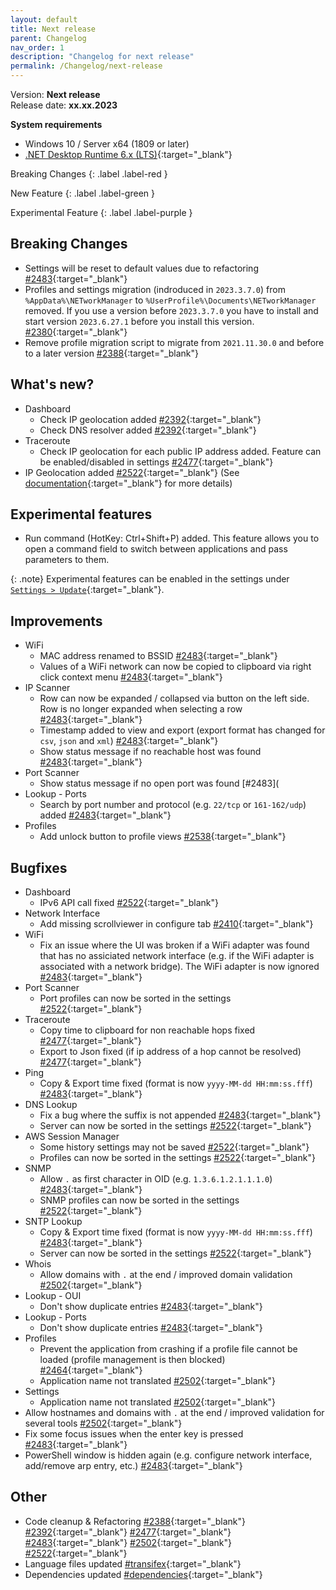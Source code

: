 ```yaml
---
layout: default
title: Next release
parent: Changelog
nav_order: 1
description: "Changelog for next release"
permalink: /Changelog/next-release
---
```


Version: **Next release** <br />
Release date: **xx.xx.2023**

**System requirements**

- Windows 10 / Server x64 (1809 or later)
- [.NET Desktop Runtime 6.x (LTS)](https://dotnet.microsoft.com/download/dotnet/6.0){:target="\_blank"}

Breaking Changes
{: .label .label-red }

New Feature
{: .label .label-green }

Experimental Feature
{: .label .label-purple }

## Breaking Changes

- Settings will be reset to default values due to refactoring [#2483](https://github.com/BornToBeRoot/NETworkManager/pull/2483){:target="\_blank"}
- Profiles and settings migration (indroduced in `2023.3.7.0`) from `%AppData%\NETworkManager` to `%UserProfile%\Documents\NETworkManager` removed. If you use a version before `2023.3.7.0` you have to install and start version `2023.6.27.1` before you install this version. [#2380](https://github.com/BornToBeRoot/NETworkManager/pull/2380){:target="\_blank"}
- Remove profile migration script to migrate from `2021.11.30.0` and before to a later version [#2388](https://github.com/BornToBeRoot/NETworkManager/pull/2388){:target="\_blank"}

## What's new?

- Dashboard
  - Check IP geolocation added [#2392](https://github.com/BornToBeRoot/NETworkManager/pull/2392){:target="\_blank"}
  - Check DNS resolver added [#2392](https://github.com/BornToBeRoot/NETworkManager/pull/2392){:target="\_blank"}
- Traceroute
  - Check IP geolocation for each public IP address added. Feature can be enabled/disabled in settings [#2477](https://github.com/BornToBeRoot/NETworkManager/pull/2477){:target="\_blank"}
- IP Geolocation added [#2522](https://github.com/BornToBeRoot/NETworkManager/pull/2522){:target="\_blank"} (See [documentation](https://borntoberoot.net/NETworkManager/Documentation/Application/IPGeolocation){:target="\_blank"} for more details)

## Experimental features

- Run command (HotKey: Ctrl+Shift+P) added. This feature allows you to open a command field to switch between applications and pass parameters to them.

{: .note}
Experimental features can be enabled in the settings under [`Settings > Update`](https://borntoberoot.net/NETworkManager/Documentation/Settings/Update#experimental-features){:target="\_blank"}.

## Improvements

- WiFi
  - MAC address renamed to BSSID [#2483](https://github.com/BornToBeRoot/NETworkManager/pull/2483){:target="\_blank"}
  - Values of a WiFi network can now be copied to clipboard via right click context menu [#2483](https://github.com/BornToBeRoot/NETworkManager/pull/2483){:target="\_blank"}
- IP Scanner
  - Row can now be expanded / collapsed via button on the left side. Row is no longer expanded when selecting a row [#2483](https://github.com/BornToBeRoot/NETworkManager/pull/2483){:target="\_blank"}
  - Timestamp added to view and export (export format has changed for `csv`, `json` and `xml`) [#2483](https://github.com/BornToBeRoot/NETworkManager/pull/2483){:target="\_blank"}
  - Show status message if no reachable host was found [#2483](https://github.com/BornToBeRoot/NETworkManager/pull/2483){:target="\_blank"}
- Port Scanner
  - Show status message if no open port was found [#2483](
- Lookup - Ports
  - Search by port number and protocol (e.g. `22/tcp` or `161-162/udp`) added [#2483](https://github.com/BornToBeRoot/NETworkManager/pull/2483){:target="\_blank"}
- Profiles
  - Add unlock button to profile views [#2538](https://github.com/BornToBeRoot/NETworkManager/pull/2538){:target="\_blank"}

## Bugfixes

- Dashboard
  - IPv6 API call fixed [#2522](https://github.com/BornToBeRoot/NETworkManager/pull/2522){:target="\_blank"}
- Network Interface
  - Add missing scrollviewer in configure tab [#2410](https://github.com/BornToBeRoot/NETworkManager/pull/2410){:target="\_blank"}
- WiFi
  - Fix an issue where the UI was broken if a WiFi adapter was found that has no assiciated network interface (e.g. if the WiFi adapter is associated with a network bridge). The WiFi adapter is now ignored [#2483](https://github.com/BornToBeRoot/NETworkManager/pull/2483){:target="\_blank"}
- Port Scanner
  - Port profiles can now be sorted in the settings [#2522](https://github.com/BornToBeRoot/NETworkManager/pull/2522){:target="\_blank"}
- Traceroute
  - Copy time to clipboard for non reachable hops fixed [#2477](https://github.com/BornToBeRoot/NETworkManager/pull/2477){:target="\_blank"}
  - Export to Json fixed (if ip address of a hop cannot be resolved) [#2477](https://github.com/BornToBeRoot/NETworkManager/pull/2477){:target="\_blank"}
- Ping
  - Copy & Export time fixed (format is now `yyyy-MM-dd HH:mm:ss.fff`) [#2483](https://github.com/BornToBeRoot/NETworkManager/pull/2483){:target="\_blank"}
- DNS Lookup
  - Fix a bug where the suffix is not appended [#2483](https://github.com/BornToBeRoot/NETworkManager/pull/2483){:target="\_blank"}
  - Server can now be sorted in the settings [#2522](https://github.com/BornToBeRoot/NETworkManager/pull/2522){:target="\_blank"}
- AWS Session Manager
  - Some history settings may not be saved [#2522](https://github.com/BornToBeRoot/NETworkManager/pull/2522){:target="\_blank"}
  - Profiles can now be sorted in the settings [#2522](https://github.com/BornToBeRoot/NETworkManager/pull/2522){:target="\_blank"}
- SNMP
  - Allow `.` as first character in OID (e.g. `1.3.6.1.2.1.1.1.0`) [#2483](https://github.com/BornToBeRoot/NETworkManager/pull/2483){:target="\_blank"}
  - SNMP profiles can now be sorted in the settings [#2522](https://github.com/BornToBeRoot/NETworkManager/pull/2522){:target="\_blank"}
- SNTP Lookup
  - Copy & Export time fixed (format is now `yyyy-MM-dd HH:mm:ss.fff`) [#2483](https://github.com/BornToBeRoot/NETworkManager/pull/2483){:target="\_blank"}
  - Server can now be sorted in the settings [#2522](https://github.com/BornToBeRoot/NETworkManager/pull/2522){:target="\_blank"}
- Whois
  - Allow domains with `.` at the end / improved domain validation [#2502](https://github.com/BornToBeRoot/NETworkManager/pull/2502){:target="\_blank"}
- Lookup - OUI
  - Don't show duplicate entries [#2483](https://github.com/BornToBeRoot/NETworkManager/pull/2483){:target="\_blank"}
- Lookup - Ports  
  - Don't show duplicate entries [#2483](https://github.com/BornToBeRoot/NETworkManager/pull/2483){:target="\_blank"}
- Profiles
  - Prevent the application from crashing if a profile file cannot be loaded (profile management is then blocked) [#2464](https://github.com/BornToBeRoot/NETworkManager/pull/2464){:target="\_blank"}
  - Application name not translated [#2502](https://github.com/BornToBeRoot/NETworkManager/pull/2502){:target="\_blank"}
- Settings
  - Application name not translated [#2502](https://github.com/BornToBeRoot/NETworkManager/pull/2502){:target="\_blank"}  
- Allow hostnames and domains with `.` at the end / improved validation for several tools [#2502](https://github.com/BornToBeRoot/NETworkManager/pull/2502){:target="\_blank"}
- Fix some focus issues when the enter key is pressed [#2483](https://github.com/BornToBeRoot/NETworkManager/pull/2483){:target="\_blank"}
- PowerShell window is hidden again (e.g. configure network interface, add/remove arp entry, etc.) [#2483](https://github.com/BornToBeRoot/NETworkManager/pull/2483){:target="\_blank"}

## Other

- Code cleanup & Refactoring [#2388](https://github.com/BornToBeRoot/NETworkManager/pull/2388){:target="\_blank"} [#2392](https://github.com/BornToBeRoot/NETworkManager/pull/2392){:target="\_blank"} [#2477](https://github.com/BornToBeRoot/NETworkManager/pull/2477){:target="\_blank"} [#2483](https://github.com/BornToBeRoot/NETworkManager/pull/2483){:target="\_blank"} [#2502](https://github.com/BornToBeRoot/NETworkManager/pull/2502){:target="\_blank"} [#2522](https://github.com/BornToBeRoot/NETworkManager/pull/2522){:target="\_blank"}
- Language files updated [#transifex](https://github.com/BornToBeRoot/NETworkManager/pulls?q=author%3Aapp%2Ftransifex-integration){:target="\_blank"}
- Dependencies updated [#dependencies](https://github.com/BornToBeRoot/NETworkManager/pulls?q=author%3Aapp%2Fdependabot){:target="\_blank"}

